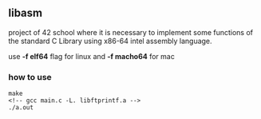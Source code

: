 ## libasm
project of 42 school where it is necessary to implement some functions of the standard C Library using x86-64 intel assembly language.

use **-f elf64** flag for linux and **-f macho64** for mac

### how to use
```
make
<!-- gcc main.c -L. libftprintf.a -->
./a.out
```
<!-- 
make test
$ ./test
$ make testbonus
$ ./testbonus -->
